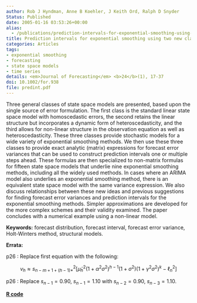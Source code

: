 ```yaml
---
author: Rob J Hyndman, Anne B Koehler, J Keith Ord, Ralph D Snyder
Status: Published
date: 2005-01-16 03:53:26+00:00
alias:
  - /publications/prediction-intervals-for-exponential-smoothing-using-two-new-classes-of-state-space-models
title: Prediction intervals for exponential smoothing using two new classes of state space models
categories: Articles
tags:
- exponential smoothing
- forecasting
- state space models
- time series
details: <em>Journal of Forecasting</em> <b>24</b>(1), 17-37
doi: 10.1002/for.938
file: predint.pdf
---
```


Three general classes of state space models are presented, based upon the single source of error formulation. The first class is the standard linear state space model with homoscedastic errors, the second retains the linear structure but incorporates a dynamic form of heteroscedasticity, and the third allows for non-linear structure in the observation equation as well as heteroscedasticity. These three classes provide stochastic models for a wide variety of exponential smoothing methods. We then use these three classes to provide exact analytic (matrix) expressions for forecast error variances that can be used to construct prediction intervals one or multiple steps ahead. These formulas are then specialized to non-matrix formulas for fifteen state space models that underlie nine exponential smoothing methods, including all the widely used methods. In cases where an ARIMA model also underlies an exponential smoothing method, there is an equivalent state space model with the same variance expression. We also discuss relationships between these new ideas and previous suggestions for finding forecast error variances and prediction intervals for the exponential smoothing methods. Simpler approximations are developed for the more complex schemes and their validity examined. The paper concludes with a numerical example using a non-linear model.

**Keywords:** forecast distribution, forecast interval, forecast error variance, Holt-Winters method, structural models.

**Errata:**

p26
:    Replace first equation with the following:

$$v_h \approx s^2_{n-m+1+(h-1)*}\left[\tilde{\mu}_h^2(1+\alpha^2\sigma^2)^{h-1}(1+\sigma^2)(1+\gamma^2\sigma^2)^k - \ell_n^2\right]$$

p26
:   Replace $s_{n-1} = 0.90,~s_{n-1} = 1.10$ with $s_{n-2} = 0.90,~s_{n-3} = 1.10.$

**[R code](http://pkg.robjhyndman.com/forecast)**
